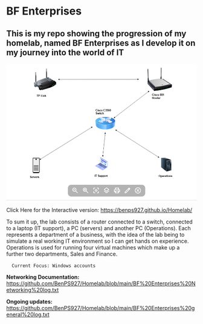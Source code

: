 # BF Enterprises

## This is my repo showing the progression of my homelab, named BF Enterprises as I develop it on my journey into the world of IT

![Alt text](https://github.com/BenPS927/Homelab/blob/main/Screenshot%202025-10-03%20004110.png)

Click Here for the Interactive version: https://benps927.github.io/Homelab/

To sum it up, the lab consists of a router connected to a switch, connected to a laptop (IT support), a PC (servers) and another PC (Operations). Each represents a department of a business, with the idea of the lab being to simulate a real working IT environment so I can get hands on experience. Operations is used for running four virtual machines which make up a further two departments, Sales and Finance. 


                                    
      Current Focus: Windows accounts
      
                                    
                                    


**Networking Documentation:** https://github.com/BenPS927/Homelab/blob/main/BF%20Enterprises%20Networking%20log.txt

**Ongoing updates:** https://github.com/BenPS927/Homelab/blob/main/BF%20Enterprises%20general%20log.txt
